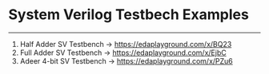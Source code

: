 # System Verilog Testbech Examples #
---------------------------------------------------------------------------------------------------------------
1) Half Adder SV Testbench   -> https://edaplayground.com/x/BQ23
2) Full Adder SV Testbench   -> https://edaplayground.com/x/EjbC
3) Adeer 4-bit SV Testbench  -> https://edaplayground.com/x/PZu6
